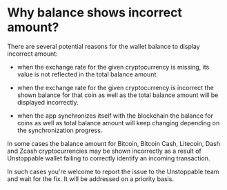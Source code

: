 # Why balance shows incorrect amount?

There are several potential reasons for the wallet balance to display incorrect amount:

- when the exchange rate for the given cryptocurrency is missing, its value is not reflected in the total balance amount.
  
- when the exchange rate for the given cryptocurrency is incorrect the shown balance for that coin as well as the total balance amount will be displayed incorrectly.
  
- when the app synchronizes itself with the blockchain the balance for coins as well as total balance amount will keep changing depending on the synchronization progress.

In some cases the balance amount for Bitcoin, Bitcoin Cash, Litecoin, Dash and Zcash cryptocurrencies may be shown incorrectly as a result of Unstoppable wallet failing to correctly identify an incoming transaction.

In such cases you're welcome to report the issue to the Unstoppable team and wait for the fix. It will be addressed on a priority basis.
